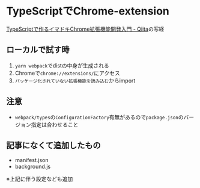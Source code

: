 # TypeScriptでChrome-extension

[TypeScriptで作るイマドキChrome拡張機能開発入門 - Qiita](https://qiita.com/markey/items/ea9ed18a1a243b39e06e)の写経

## ローカルで試す時

1. `yarn webpack`でdistの中身が生成される
1. Chromeで`chrome://extensions/`にアクセス
1. `パッケージ化されていない拡張機能を読み込む`からimport

## 注意
- `webpack/types`の`ConfigurationFactory`有無があるので`package.json`のバージョン指定は合わせること

## 記事になくて追加したもの

- manifest.json
- background.js

※上記に伴う設定なども追加
